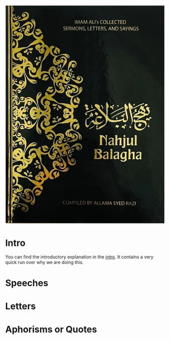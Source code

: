 ![Cover of Nahj Al-balagha](./assets/image.png)

# Intro

You can find the introductory explanation in the [intro](./intro.md). It contains a very quick run over why we are doing this.

# Speeches

# Letters

# Aphorisms or Quotes
